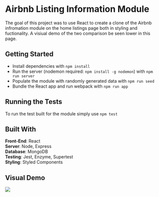 
# Airbnb Listing Information Module
The goal of this project was to use React to create a clone of the Airbnb infromation module on the home listings page both in styling and fuctionality. A visiual demo of the two comparison be seen lower in this page.

## Getting Started
- Install dependencies with `npm install`
- Run the server (nodemon required: `npm install -g nodemon`) with `npm run server`
- Populate the module with randomly generated data with `npm run seed`
- Bundle the React app and run webpack with `npm run app`

## Running the Tests
To run the test built for the module simply use `npm test`

## Built With
  **Front-End**: React  
  **Server**: Node, Express  
  **Database**: MongoDB  
  **Testing**: Jest, Enzyme, Supertest  
  **Styling**: Styled Components  

## Visual Demo
 <img src="https://media.giphy.com/media/gf5h875WqEELIED4SO/giphy.gif">
